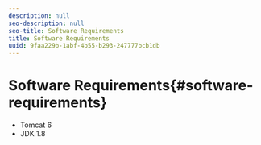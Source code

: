```yaml
---
description: null
seo-description: null
seo-title: Software Requirements
title: Software Requirements
uuid: 9faa229b-1abf-4b55-b293-247777bcb1db
---
```


# Software Requirements{#software-requirements}

* Tomcat 6
* JDK 1.8

